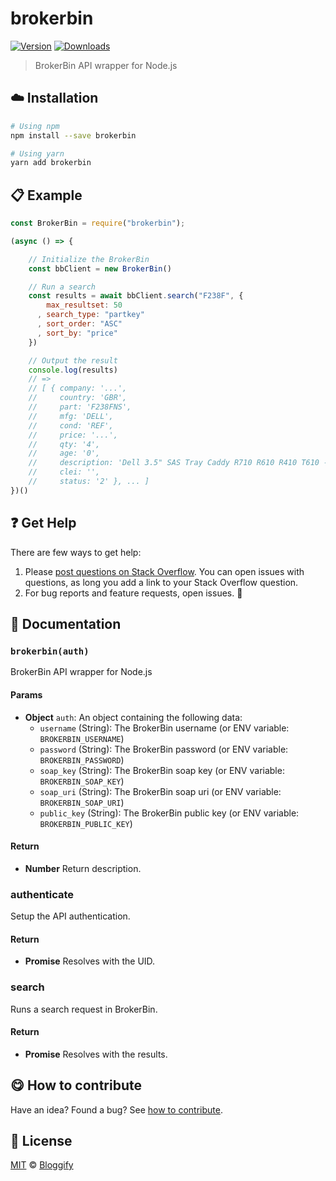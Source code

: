 <!-- Please do not edit this file. Edit the `blah` field in the `package.json` instead. If in doubt, open an issue. -->


















# brokerbin

 [![Version](https://img.shields.io/npm/v/brokerbin.svg)](https://www.npmjs.com/package/brokerbin) [![Downloads](https://img.shields.io/npm/dt/brokerbin.svg)](https://www.npmjs.com/package/brokerbin)







> BrokerBin API wrapper for Node.js

















## :cloud: Installation

```sh
# Using npm
npm install --save brokerbin

# Using yarn
yarn add brokerbin
```













## :clipboard: Example



```js
const BrokerBin = require("brokerbin");

(async () => {

    // Initialize the BrokerBin
    const bbClient = new BrokerBin()

    // Run a search
    const results = await bbClient.search("F238F", {
        max_resultset: 50
      , search_type: "partkey"
      , sort_order: "ASC"
      , sort_by: "price"
    })

    // Output the result
    console.log(results)
    // =>
    // [ { company: '...',
    //     country: 'GBR',
    //     part: 'F238FNS',
    //     mfg: 'DELL',
    //     cond: 'REF',
    //     price: '...',
    //     qty: '4',
    //     age: '0',
    //     description: 'Dell 3.5" SAS Tray Caddy R710 R610 R410 T610 - No Screws',
    //     clei: '',
    //     status: '2' }, ... ]
})()
```











## :question: Get Help

There are few ways to get help:



 1. Please [post questions on Stack Overflow](https://stackoverflow.com/questions/ask). You can open issues with questions, as long you add a link to your Stack Overflow question.
 2. For bug reports and feature requests, open issues. :bug:





## :memo: Documentation


### `brokerbin(auth)`
BrokerBin API wrapper for Node.js

#### Params

- **Object** `auth`: An object containing the following data:
   - `username` (String): The BrokerBin username (or ENV variable: `BROKERBIN_USERNAME`)
   - `password` (String): The BrokerBin password (or ENV variable: `BROKERBIN_PASSWORD`)
   - `soap_key` (String): The BrokerBin soap key (or ENV variable: `BROKERBIN_SOAP_KEY`)
   - `soap_uri` (String): The BrokerBin soap uri (or ENV variable: `BROKERBIN_SOAP_URI`)
   - `public_key` (String): The BrokerBin public key (or ENV variable: `BROKERBIN_PUBLIC_KEY`)

#### Return
- **Number** Return description.

### authenticate

Setup the API authentication.

#### Return
- **Promise** Resolves with the UID.

### search

Runs a search request in BrokerBin.

#### Return
- **Promise** Resolves with the results.














## :yum: How to contribute
Have an idea? Found a bug? See [how to contribute][contributing].
























## :scroll: License

[MIT][license] © [Bloggify][website]






[license]: /LICENSE
[website]: https://bloggify.org
[contributing]: /CONTRIBUTING.md
[docs]: /DOCUMENTATION.md
